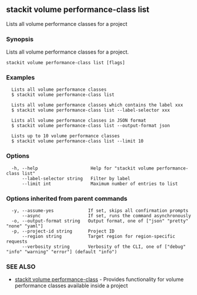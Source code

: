 ## stackit volume performance-class list

Lists all volume performance classes for a project

### Synopsis

Lists all volume performance classes for a project.

```
stackit volume performance-class list [flags]
```

### Examples

```
  Lists all volume performance classes
  $ stackit volume performance-class list

  Lists all volume performance classes which contains the label xxx
  $ stackit volume performance-class list --label-selector xxx

  Lists all volume performance classes in JSON format
  $ stackit volume performance-class list --output-format json

  Lists up to 10 volume performance classes
  $ stackit volume performance-class list --limit 10
```

### Options

```
  -h, --help                    Help for "stackit volume performance-class list"
      --label-selector string   Filter by label
      --limit int               Maximum number of entries to list
```

### Options inherited from parent commands

```
  -y, --assume-yes             If set, skips all confirmation prompts
      --async                  If set, runs the command asynchronously
  -o, --output-format string   Output format, one of ["json" "pretty" "none" "yaml"]
  -p, --project-id string      Project ID
      --region string          Target region for region-specific requests
      --verbosity string       Verbosity of the CLI, one of ["debug" "info" "warning" "error"] (default "info")
```

### SEE ALSO

* [stackit volume performance-class](./stackit_volume_performance-class.md)	 - Provides functionality for volume performance classes available inside a project

